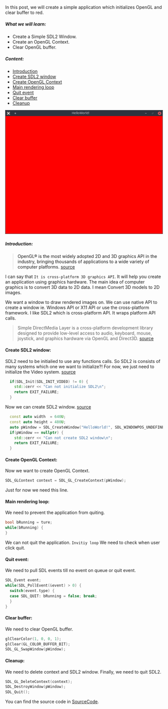<!--
.. title: Clear OpenGL Buffer
.. slug: clear-opengl-buffer
.. date: 2020-03-01 18:09:25 UTC+02:00
.. tags: opengl,sdl2
.. category:
.. link:
.. description:
.. type: text
-->

In this post, we will create a simple application which initializes OpenGL and clear buffer to red.

##### What we will learn:
- Create a Simple SDL2 Window.
- Create an OpenGL Context.
- Clear OpenGL buffer.

##### Content:
- [Introduction](#introduction)
- [Create SDL2 window](#window)
- [Create OpenGL Context](#context)
- [Main rendering loop](#rendering_loop)
- [Quit event](#event)
- [Clear buffer](#clear)
- [Cleanup](#cleanup)

![Final Result][FinalResult]

##### Introduction: <a name="introduction"/>
> OpenGL® is the most widely adopted 2D and 3D graphics API in the industry, bringing thousands of applications to a wide variety of computer platforms. [source][khronos]

I can say that `It is cross-platform 3D graphics API`. It will help you create an application using graphics hardware.
The main idea of computer graphics is to convert 3D data to 2D data. I mean Convert 3D models to 2D images.

We want a window to draw rendered images on. We can use native API to create a window ie. Windows API or X11 API or use the cross-platform framework.
I like SDL2 which is cross-platform API. It wraps platform API calls.

> Simple DirectMedia Layer is a cross-platform development library designed to provide low-level access to audio, keyboard, mouse, joystick, and graphics hardware via OpenGL and Direct3D. [source][SDL2]

#### Create SDL2 window: <a name="window"/>
SDL2 need to be initialied to use any functions calls.
So SDL2 is consists of many systems which one we want to initialize?!
For now, we just need to initialize the Video system. [source][SDL_Systems]
```cpp
  if(SDL_Init(SDL_INIT_VIDEO) != 0) {
    std::cerr << "Can not initialize SDL2\n";
    return EXIT_FAILURE;
  }
```
Now we can create SDL2 window. [source][SDL_Window]
```cpp
  const auto width  = 640U;
  const auto height = 480U;
  auto pWindow = SDL_CreateWindow("HelloWorld!", SDL_WINDOWPOS_UNDEFINED, SDL_WINDOWPOS_UNDEFINED, width, height, SDL_WINDOW_OPENGL);
  if(pWindow == nullptr) {
    std::cerr << "Can not create SDL2 window\n";
    return EXIT_FAILURE;
  }
```

#### Create OpenGL Context: <a name="context"/>
Now we want to create OpenGL Context.
```cpp
SDL_GLContext context = SDL_GL_CreateContext(pWindow);
```
Just for now we need this line.

#### Main rendering loop: <a name="rendering_loop"/>
We need to prevent the application from quiting.
```cpp
bool bRunning = ture;
while(bRunning) {
}
```
We can not quit the application. `Invitiy loop`
We need to check when user click quit.

#### Quit event: <a name="event"/>
We need to pull SDL events till no event on queue or quit event.
```cpp
SDL_Event event;
while(SDL_PollEvent(&event) > 0) {
  switch(event.type) {
  case SDL_QUIT: bRunning = false; break;
  }
}
```

#### Clear buffer: <a name="clear"/>
We need to clear OpenGL buffer.
```cpp
glClearColor(1, 0, 0, 1);
glClear(GL_COLOR_BUFFER_BIT);
SDL_GL_SwapWindow(pWindow);
```

#### Cleanup: <a name="cleanup"/>
We need to delete context and SDL2 window.
Finally, we need to quit SDL2.
```cpp
SDL_GL_DeleteContext(context);
SDL_DestroyWindow(pWindow);
SDL_Quit();
```

You can find the source code in [SourceCode][SourceCode].

[FinalResult]: /images/clear-opengl-buffer/clear-opengl-buffer.png
[khronos]:     https://www.khronos.org/opengl/
[SDL2]:        https://wiki.libsdl.org/Introduction
[SDL_Systems]: https://wiki.libsdl.org/SDL_Init
[SDL_Window]:  https://wiki.libsdl.org/SDL_CreateWindow
[SourceCode]:  https://github.com/wow2006/GraphicsDemos/blob/master/opengl/fixedPipelineOpenGLSDL.cpp

